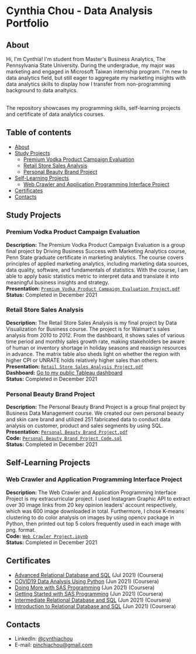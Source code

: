 # Cynthia Chou - Data Analysis Portfolio 

## About

Hi, I'm Cynthia! I'm student from Master's Business Analytics, The Pennsylvania State University. During the undergradue, my major was marketing and engaged in Microsoft Taiwan internship program. I'm new to data analytics field, but still eager to aggregate my marketing insights with data analytics skills to display how I transfer from non-programming background to data analtyics. 

<br>
The repository showcases my programming skills, self-learning projects and certificate of data analytics courses.  
<br>
  

## Table of contents
- [About](#about)
- [Study Projects](#study-projects)  
	+ [Premium Vodka Product Campaign Evaluation](#premium-vodka-product-campaign-evaluation)
	+ [Retail Store Sales Analysis](#retail-store-sales-analysis)
	+ [Personal Beauty Brand Project](#personal-beauty-brand-project)
- [Self-Learning Projects](#self-learning-projects)  
	+ [Web Crawler and Application Programming Interface Project](#web-crawler-and-application-programming-interface-project)
- [Certificates](#certificates)
- [Contacts](#contacts)


## Study Projects

### Premium Vodka Product Campaign Evaluation 
**Description:** The Premium Vodka Product Campaign Evaluation is a group final project by Driving Business Success with Marketing Analytics course, Penn State graduate certificate in marketing analytics. The course covers principles of applied marketing analytics, including marketing data sources, data quality, software, and fundamentals of statistics. With the course, I am able to apply basic statistics metric to interpret data and translate it into meaningful business insights and strategy.  
**Presentation:** [`Premium Vodka Product Campaign Evaluation Project.pdf`](https://github.com/pinchia1014/data-analytics-project/blob/4bd2a4d9e602c69101dc914c42285d980eabc05c/Premium%20Vodka%20Product%20Campaign%20Evaluation%20Project.pdf) <br>
**Status:** Completed in December 2021    

### Retail Store Sales Analysis
**Description:** The Retail Store Sales Analysis is my final project by Data Visualization for Business course. The project is for Walmart's sales analysis from 2010 to 2012. From the dashboard, it shows sales of various time period and monthly sales growth rate, making stakeholders be aware of human or inventory shortage in holiday seasons and reassign resources in advance. The matrix table also sheds light on whether the region with higher CPI or UNRATE holds relatively higher sales than others.<br>
**Presentation:** [`Retail Store Sales Analysis Project.pdf`](https://github.com/pinchia1014/data-analytics-project/blob/7ee8a4ab0bda03dc5bbcfc452f7efff8b15dd215/Retail%20Store%20Sales%20Analysis%20Project.pdf)<br>
**Dashboard:** [Go to my public Tableau dashboard](https://public.tableau.com/views/BAN831/Dashboard1?:language=zh-TW&:display_count=n&:origin=viz_share_link)  
**Status:** Completed in December 2021

### Personal Beauty Brand Project
**Description:** The Personal Beauty Brand Project is a group final project by Business Data Management course. We created our own personal beauty and skin care brand and utilized 251 fabricated data to conduct data analysis on customer, product and sales segments by using SQL.<br>
**Presentation:** [`Personal Beauty Brand Project.pdf`](https://github.com/pinchia1014/data-analytics-project/blob/eddd25b5d7d0c7817508bfd47164a6678ab1b326/Personal%20Beauty%20Brand%20Project.pdf)<br>
**Code:** [`Personal Beauty Brand Project Code.sql`](https://github.com/pinchia1014/data-analytics-project/blob/eddd25b5d7d0c7817508bfd47164a6678ab1b326/Personal%20Beauty%20Brand%20Project%20Code.sql)<br> 
**Status:** Completed in December 2021


## Self-Learning Projects

### Web Crawler and Application Programming Interface Project
**Description:** The Web Crawler and Application Programming Interface Project is my extracurricular project. I used Instagram Graphic API to extract over 30 image links from 20 key opinion leaders' account respectively, which was 600 image downloaded in total. Furthermore, I chose K-means clustering to do color analysis on images by using opencv package in Python, then printed out top 5 colors frequently used in each image with png. format.<br>
**Code:** [`Web Crawler Project.ipynb`](https://github.com/pinchia1014/data-analytics-project/blob/ca47242f1ae5875e24db3ea8bddd9f620d9ed572/Web%20Crawler%20Project.ipynb)<br> 
**Status:** Completed in December 2021

## Certificates
- [Advanced Relational Database and SQL](https://www.coursera.org/account/accomplishments/certificate/UAK8FXENCQEB) (Jul 2021) (Coursera)
- [COVID19 Data Analysis Using Python](https://www.coursera.org/account/accomplishments/certificate/MVMG8EKDM73J) (Jun 2021) (Coursera)
- [Doing More with SAS Programming](https://www.coursera.org/account/accomplishments/certificate/4QS5XTZVED2D) (Jun 2021) (Coursera)
- [Getting Started with SAS Programming](https://www.coursera.org/account/accomplishments/certificate/QHV92KF7BYLM) (Jun 2021) (Coursera)
- [Intermediate Relational Database and SQL](https://www.coursera.org/account/accomplishments/certificate/FTK4DWEQLJ88) (Jun 2021) (Coursera)
- [Introduction to Relational Database and SQL](https://www.coursera.org/account/accomplishments/certificate/AA38PSU4CVQC) (Jun 2021) (Coursera)


## Contacts
- LinkedIn: [@cynthiachou](https://www.linkedin.com/in/cynthia-chou-5a01a617a/)
- E-mail: pinchiachou@gmail.com
